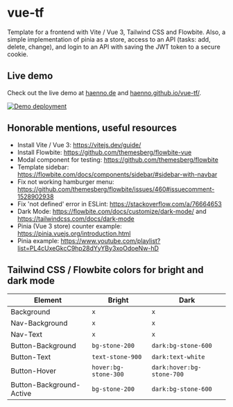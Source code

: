 # vue-tf

Template for a frontend with Vite / Vue 3, Tailwind CSS and Flowbite. Also, a simple implementation of pinia as a store, access to an API (tasks: add, delete, change), and login to an API with saving the JWT token to a secure cookie.

## Live demo

Check out the live demo at [haenno.de](https://haenno.de) and [haenno.github.io/vue-tf/](https://haenno.github.io/vue-tf/).

[![Demo deployment](https://github.com/haenno/vue-tf/actions/workflows/gh-pages-deploy.yml/badge.svg?branch=main)](https://github.com/haenno/vue-tf/actions/workflows/gh-pages-deploy.yml)

## Honorable mentions, useful resources

- Install Vite / Vue 3: <https://vitejs.dev/guide/>
- Install Flowbite: <https://github.com/themesberg/flowbite-vue>
- Modal component for testing: <https://github.com/themesberg/flowbite>
- Template sidebar: <https://flowbite.com/docs/components/sidebar/#sidebar-with-navbar>
- Fix not working hamburger menu: <https://github.com/themesberg/flowbite/issues/460#issuecomment-1528902938>
- Fix 'not defined' error in ESLint: <https://stackoverflow.com/a/76664653>
- Dark Mode: <https://flowbite.com/docs/customize/dark-mode/> and <https://tailwindcss.com/docs/dark-mode>
- Pinia (Vue 3 store) counter example: <https://pinia.vuejs.org/introduction.html>
- Pinia example: <https://www.youtube.com/playlist?list=PL4cUxeGkcC9hp28dYyYBy3xoOdoeNw-hD>

## Tailwind CSS / Flowbite colors for bright and dark mode

| Element | Bright | Dark |
| --- | --- | --- |
| Background | `x` | `x` |
| Nav-Background | `x` | `x` |
| Nav-Text | `x` | `x` |
| Button-Background | `bg-stone-200` | `dark:bg-stone-600` |
| Button-Text | `text-stone-900` | `dark:text-white` |
| Button-Hover | `hover:bg-stone-300` | `dark:hover:bg-stone-700` |
| Button-Background-Active | `bg-stone-200` | `dark:bg-stone-600` |
